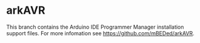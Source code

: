 # arkAVR
This branch contains the Arduino IDE Programmer Manager installation support files. For more infomation see https://github.com/mBEDed/arkAVR.